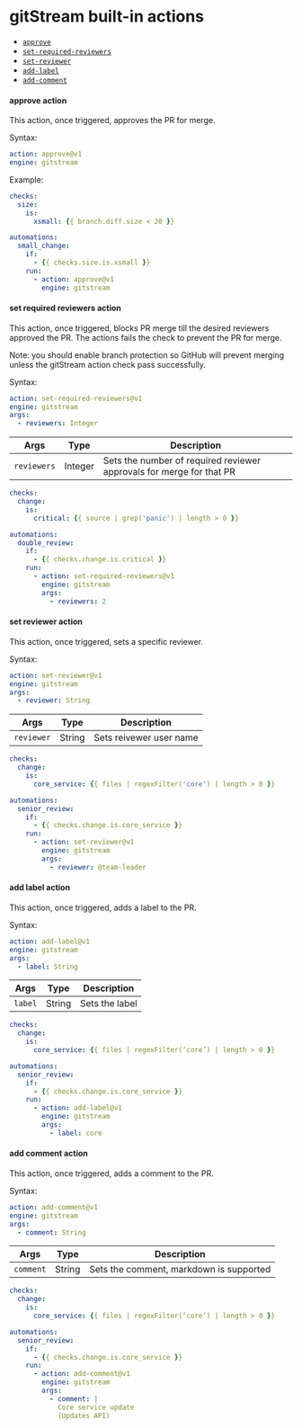 # gitStream built-in actions

- [`approve`](#approve-action)
- [`set-required-reviewers`](#set-required-reviewers-action)
- [`set-reviewer`](#set-reviewer-action)
- [`add-label`](#add-label-action)
- [`add-comment`](#add-comment-action)

#### approve action

This action, once triggered, approves the PR for merge.

Syntax: 

```yaml
action: approve@v1
engine: gitstream
```

Example:

```yaml
checks:
  size:
    is:
      xsmall: {{ branch.diff.size < 20 }}

automations:
  small_change:
    if:
      - {{ checks.size.is.xsmall }}
    run:
      - action: approve@v1
        engine: gitstream
```

#### set required reviewers action

This action, once triggered, blocks PR merge till the desired reviewers approved the PR. The actions fails the check to prevent the PR for merge.

Note: you should enable branch protection so GitHub will prevent merging unless the gitStream action check pass successfully. 

Syntax: 

```yaml
action: set-required-reviewers@v1
engine: gitstream
args: 
  - reviewers: Integer 
```

| Args       | Type      | Description                                     |
| -----------|-----------|------------------------------------------------ |
| `reviewers`| Integer   | Sets the number of required reviewer approvals for merge for that PR|

```yaml
checks:
  change:
    is:
      critical: {{ source | grep('panic') | length > 0 }}

automations:
  double_review:
    if:
      - {{ checks.change.is.critical }}
    run:
      - action: set-required-reviewers@v1
        engine: gitstream
        args:
          - reviewers: 2
```

#### set reviewer action

This action, once triggered, sets a specific reviewer.

Syntax: 

```yaml
action: set-reviewer@v1
engine: gitstream
args: 
  - reviewer: String 
```

| Args       | Type      | Description                                     |
| -----------|-----------|------------------------------------------------ |
| `reviewer` | String    | Sets reivewer user name |

```yaml
checks:
  change:
    is:
      core_service: {{ files | regexFilter('core') | length > 0 }}

automations:
  senior_review:
    if:
      - {{ checks.change.is.core_service }}
    run:
      - action: set-reviewer@v1
        engine: gitstream
        args:
          - reviewer: @team-leader
```

#### add label action

This action, once triggered, adds a label to the PR.

Syntax: 

```yaml
action: add-label@v1
engine: gitstream
args: 
  - label: String 
```

| Args       | Type      | Description                                     |
| -----------|-----------|------------------------------------------------ |
| `label`    | String    | Sets the label |

```yaml
checks:
  change:
    is:
      core_service: {{ files | regexFilter(‘core’) | length > 0 }}

automations:
  senior_review:
    if:
      - {{ checks.change.is.core_service }}
    run:
      - action: add-label@v1
        engine: gitstream
        args:
          - label: core
```

#### add comment action

This action, once triggered, adds a comment to the PR.

Syntax: 

```yaml
action: add-comment@v1
engine: gitstream
args: 
  - comment: String 
```

| Args       | Type      | Description                                     |
| -----------|-----------|------------------------------------------------ |
| `comment`  | String    | Sets the comment, markdown is supported |

```yaml
checks:
  change:
    is:
      core_service: {{ files | regexFilter(‘core’) | length > 0 }}

automations:
  senior_review:
    if:
      - {{ checks.change.is.core_service }}
    run:
      - action: add-comment@v1
        engine: gitstream
        args:
          - comment: |
            Core service update
            (Updates API)
```
